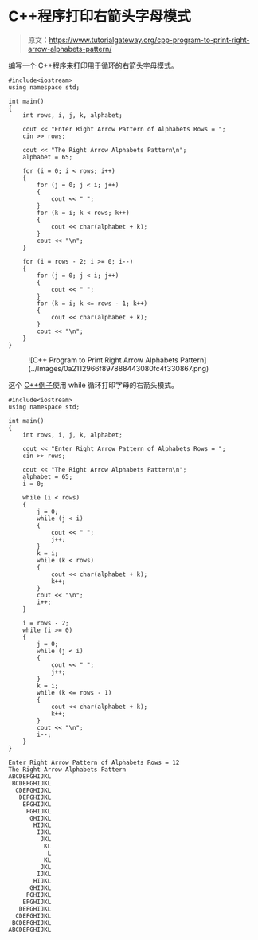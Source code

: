 # C++程序打印右箭头字母模式

> 原文：<https://www.tutorialgateway.org/cpp-program-to-print-right-arrow-alphabets-pattern/>

编写一个 C++程序来打印用于循环的右箭头字母模式。

```
#include<iostream>
using namespace std;

int main()
{
	int rows, i, j, k, alphabet;

	cout << "Enter Right Arrow Pattern of Alphabets Rows = ";
	cin >> rows;

	cout << "The Right Arrow Alphabets Pattern\n";
	alphabet = 65;

	for (i = 0; i < rows; i++)
	{
		for (j = 0; j < i; j++)
		{
			cout << " ";
		}
		for (k = i; k < rows; k++)
		{
			cout << char(alphabet + k);
		}
		cout << "\n";
	}

	for (i = rows - 2; i >= 0; i--)
	{
		for (j = 0; j < i; j++)
		{
			cout << " ";
		}
		for (k = i; k <= rows - 1; k++)
		{
			cout << char(alphabet + k);
		}
		cout << "\n";
	}
}
```

<figure class="wp-block-image size-large">![C++ Program to Print Right Arrow Alphabets Pattern](../Images/0a2112966f897888443080fc4f330867.png)</figure>

这个 [C++例子](https://www.tutorialgateway.org/cpp-programs/)使用 while 循环打印字母的右箭头模式。

```
#include<iostream>
using namespace std;

int main()
{
	int rows, i, j, k, alphabet;

	cout << "Enter Right Arrow Pattern of Alphabets Rows = ";
	cin >> rows;

	cout << "The Right Arrow Alphabets Pattern\n";
	alphabet = 65;
	i = 0;

	while (i < rows)
	{
		j = 0;
		while (j < i)
		{
			cout << " ";
			j++;
		}
		k = i;
		while (k < rows)
		{
			cout << char(alphabet + k);
			k++;
		}
		cout << "\n";
		i++;
	}

	i = rows - 2;
	while (i >= 0)
	{
		j = 0;
		while (j < i)
		{
			cout << " ";
			j++;
		}
		k = i;
		while (k <= rows - 1)
		{
			cout << char(alphabet + k);
			k++;
		}
		cout << "\n";
		i--;
	}
}
```

```
Enter Right Arrow Pattern of Alphabets Rows = 12
The Right Arrow Alphabets Pattern
ABCDEFGHIJKL
 BCDEFGHIJKL
  CDEFGHIJKL
   DEFGHIJKL
    EFGHIJKL
     FGHIJKL
      GHIJKL
       HIJKL
        IJKL
         JKL
          KL
           L
          KL
         JKL
        IJKL
       HIJKL
      GHIJKL
     FGHIJKL
    EFGHIJKL
   DEFGHIJKL
  CDEFGHIJKL
 BCDEFGHIJKL
ABCDEFGHIJKL
```